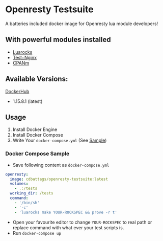 # Openresty Testsuite

A batteries included docker image for Openresty lua module developers!

## With powerful modules installed

- [Luarocks](https://github.com/keplerproject/luarocks)
- [Test::Nginx](https://github.com/openresty/test-nginx)
- [CPANm](https://cpanmin.us/)

## Available Versions:

[DockerHub](https://hub.docker.com/r/cdbattags/openresty-testsuite/)
- 1.15.8.1 (latest)

## Usage

1. Install Docker Engine
2. Install Docker Compose
3. Write Your `docker-compose.yml` (See [Sample](#docker-compose-sample))

### Docker Compose Sample

- Save following content as `docker-compose.yml`

```yaml
openresty:
  image: cdbattags/openresty-testsuite:latest
  volumes:
    - .:/tests
  working_dir: /tests
  command:
    - '/bin/sh'
    - '-c'
    - 'luarocks make YOUR-ROCKSPEC && prove -r t'
```

- Open your favourite editor to change `YOUR-ROCKSPEC` to real path or replace command with what ever your test scripts is.
- Run `docker-compose up`
